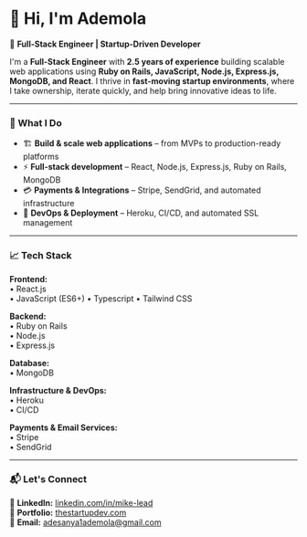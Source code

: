 # 👋 Hi, I'm Ademola  

🚀 **Full-Stack Engineer | Startup-Driven Developer**

I'm a **Full-Stack Engineer** with **2.5 years of experience** building scalable web applications using **Ruby on Rails, JavaScript, Node.js, Express.js, MongoDB, and React**. I thrive in **fast-moving startup environments**, where I take ownership, iterate quickly, and help bring innovative ideas to life.

---

### 🔹 What I Do
- 🏗 **Build & scale web applications** – from MVPs to production-ready platforms  
- ⚡ **Full-stack development** – React, Node.js, Express.js, Ruby on Rails, MongoDB  
- 💳 **Payments & Integrations** – Stripe, SendGrid, and automated infrastructure  
- 🔧 **DevOps & Deployment** – Heroku, CI/CD, and automated SSL management  

---

### 📈 Tech Stack  
**Frontend:**  
• React.js  
• JavaScript (ES6+) 
• Typescript 
• Tailwind CSS  

**Backend:**  
• Ruby on Rails  
• Node.js  
• Express.js  

**Database:**  
• MongoDB  

**Infrastructure & DevOps:**  
• Heroku  
• CI/CD  

**Payments & Email Services:**  
• Stripe  
• SendGrid  

---

### 📬 Let's Connect  
🔗 **LinkedIn:** [linkedin.com/in/mike-lead](https://www.linkedin.com/in/mike-lead)  
💼 **Portfolio:** [thestartupdev.com](https://thestartupdev.com)  
📧 **Email:** adesanya1ademola@gmail.com
